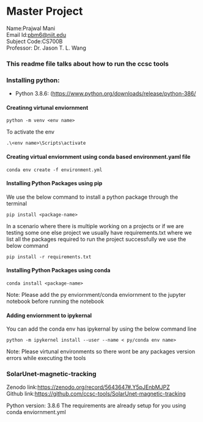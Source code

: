 # Master Project
Name:Prajwal Mani  
Email Id:pbm6@njit.edu  
Subject Code:CS700B  
Professor: Dr. Jason T. L. Wang  

### This readme file talks about how to run the ccsc tools 
### Installing python:
* Python 3.8.6: (https://www.python.org/downloads/release/python-386/

#### Creatinng virtunal enviornment 
```
python -m venv <env name>
```
To activate the env  
```
.\<env name>\Scripts\activate
```
#### Creating virtual enviornment using conda based environment.yaml file 
```
conda env create -f environment.yml
```
#### Installing Python Packages using pip  
We use the below command to install a python package through the terminal 
```
pip install <package-name>
```

In a scenario where there is multiple working on a projects or if we are testing some one else project we usually have requirements.txt where we list all the packages required to run the project successfully we use the below command
```
pip install -r requirements.txt 
```

#### Installing Python Packages using conda 
```
conda install <package-name>
```

Note: Please add the py enviornment/conda enviornment to the jupyter notebook before running the notebook  
#### Adding enviornment to ipykernal

You can add the conda env has ipykernal by using the below command line 
 ```
 python -m ipykernel install --user --name < py/conda env name>

 ```
 

Note: Please virtunal environments so there wont be any packages version errors while executing the tools 

### SolarUnet-magnetic-tracking
Zenodo link:https://zenodo.org/record/5643647#.Y5pJEnbMJPZ  
Github link:https://github.com/ccsc-tools/SolarUnet-magnetic-tracking  

Python version: 3.8.6
The requirements are already setup for you using conda enviornment.yml 




